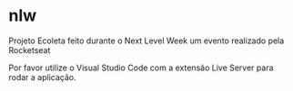 # nlw
Projeto Ecoleta feito durante o Next Level Week um evento realizado pela Rocketseat

Por favor utilize o Visual Studio Code com a extensão Live Server para rodar a aplicação.
